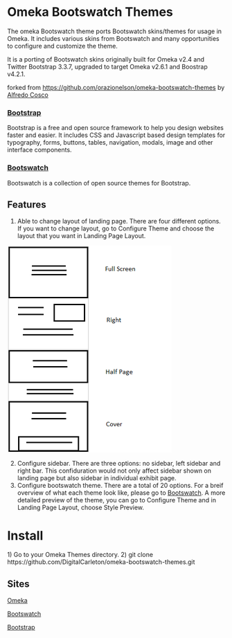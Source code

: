 Omeka Bootswatch Themes
=======================
The omeka Bootswatch theme ports Bootswatch skins/themes for usage in Omeka. It includes various skins from Bootswatch and many opportunities to configure and customize the theme.

It is a porting of Bootswatch skins originally built for Omeka v2.4 and Twitter Bootstrap 3.3.7, upgraded to target Omeka v2.6.1 and Boostrap v4.2.1.

forked from https://github.com/orazionelson/omeka-bootswatch-themes
by [Alfredo Cosco](http://www.nelsonweb.it)


### [Bootstrap](https://getbootstrap.com/)

Bootstrap is a free and open source framework to help you design websites faster and easier. It includes CSS and Javascript based design templates for typography, forms, buttons, tables, navigation, modals, image and other interface components.

### [Bootswatch](https://bootswatch.com/)

Bootswatch is a collection of open source themes for Bootstrap.

<h2>Features</h2>

1. Able to change layout of landing page. There are four different options. If you want to change layout, go to Configure Theme and choose the layout that you want in Landing Page Layout. 

![layout options](https://github.com/DigitalCarleton/omeka-bootswatch-themes/blob/readme/images/layout.png)

2. Configure sidebar. There are three options: no sidebar, left sidebar and right bar. This confiduration would not only affect sidebar shown on landing page but also sidebar in individual exhibit page.
3. Configure bootswatch theme. There are a total of 20 options. For a breif overview of what each theme look like, please go to [Bootswatch](https://bootswatch.com/). A more detailed preview of the theme, you can go to Configure Theme and in Landing Page Layout, choose Style Preview. 

<h1>Install</h1>
1) Go to your Omeka Themes directory.
2) git clone https://github.com/DigitalCarleton/omeka-bootswatch-themes.git

<h2>Sites</h2>

[Omeka](https://omeka.org/)

[Bootswatch](https://bootswatch.com/)

[Bootstrap](https://getbootstrap.com/)
